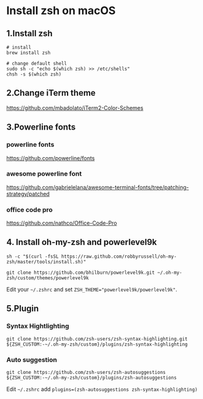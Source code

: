 # Install zsh on macOS



## 1.Install zsh

```
# install
brew install zsh

# change default shell
sudo sh -c "echo $(which zsh) >> /etc/shells" 
chsh -s $(which zsh)
```

## 2.Change iTerm theme

https://github.com/mbadolato/iTerm2-Color-Schemes

## 3.Powerline fonts

### powerline fonts

https://github.com/powerline/fonts

### awesome powerline font 

https://github.com/gabrielelana/awesome-terminal-fonts/tree/patching-strategy/patched

### office code pro

https://github.com/nathco/Office-Code-Pro

## 4. Install oh-my-zsh and powerlevel9k

```
sh -c "$(curl -fsSL https://raw.github.com/robbyrussell/oh-my-zsh/master/tools/install.sh)"
```

```
git clone https://github.com/bhilburn/powerlevel9k.git ~/.oh-my-zsh/custom/themes/powerlevel9k
```

Edit your `~/.zshrc` and set `ZSH_THEME="powerlevel9k/powerlevel9k"`.



## 5.Plugin

### Syntax Hightlighting

```
git clone https://github.com/zsh-users/zsh-syntax-highlighting.git ${ZSH_CUSTOM:-~/.oh-my-zsh/custom}/plugins/zsh-syntax-highlighting
```

### Auto suggestion

```
git clone https://github.com/zsh-users/zsh-autosuggestions ${ZSH_CUSTOM:-~/.oh-my-zsh/custom}/plugins/zsh-autosuggestions
```

Edit `~/.zshrc`  add `plugins=(zsh-autosuggestions zsh-syntax-highlighting)`

